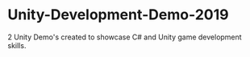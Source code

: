 # Unity-Development-Demo-2019
2 Unity Demo's created to showcase C# and Unity game development skills.

